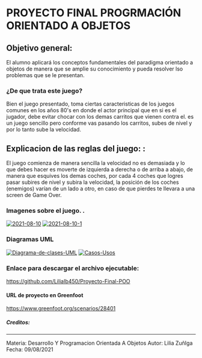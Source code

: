 # PROYECTO FINAL PROGRMACIÓN ORIENTADO A OBJETOS 

## Objetivo general: 
El alumno aplicará los conceptos fundamentales del paradigma orientado a objetos de manera que se amplie su conocimiento y pueda resolver lso problemas que se le presentan. 

###  ¿De que trata este juego? 
Bien el juego presentado, toma ciertas caracteristicas de los juegos comunes en los años 80's en donde el actor principal que en si es el jugador, debe evitar chocar con los demas carritos que vienen contra el. es un juego sencillo pero conforme vas pasando los carritos, subes de nivel y por lo tanto sube la velocidad. 

##  Explicacion de las reglas del juego: : 
El juego comienza de manera sencilla la velocidad no es demasiada y lo que debes hacer es moverte de izquierda a derecha o de arriba a abajo, de manera que esquives los demas coches, por cada 4 coches que logres pasar subires de nivel y subira la velocidad, la posición de los coches (enemigos) varían de un lado a otro, en caso de que pierdes te llevara a una screen de Game Over.

###  Imagenes sobre el juego. .
<a href='https://postimg.cc/JDZbcJkB' target='_blank'><img src='https://i.postimg.cc/JDZbcJkB/2021-08-10.png' border='0' alt='2021-08-10'/></a>
<a href='https://postimg.cc/xkWvzgc2' target='_blank'><img src='https://i.postimg.cc/xkWvzgc2/2021-08-10-1.png' border='0' alt='2021-08-10-1'/></a>

### Diagramas UML 
<a href='https://postimg.cc/wt86SsrV' target='_blank'><img src='https://i.postimg.cc/wt86SsrV/Diagrama-de-clases-UML.png' border='0' alt='Diagrama-de-clases-UML'/></a>
<a href='https://postimg.cc/hXny6Drm' target='_blank'><img src='https://i.postimg.cc/hXny6Drm/Casos-Usos.png' border='0' alt='Casos-Usos'/></a>

### Enlace para descargar el archivo ejecutable:
https://github.com/LiliaIb450/Proyecto-Final-POO


#### URL de proyecto en Greenfoot 
https://www.greenfoot.org/scenarios/28401

##### Creditos: 

------------

Materia: Desarrollo Y Programacion Orientada A Objetos
Autor: Lilia  ZuñIga 
Fecha: 09/08/2021
